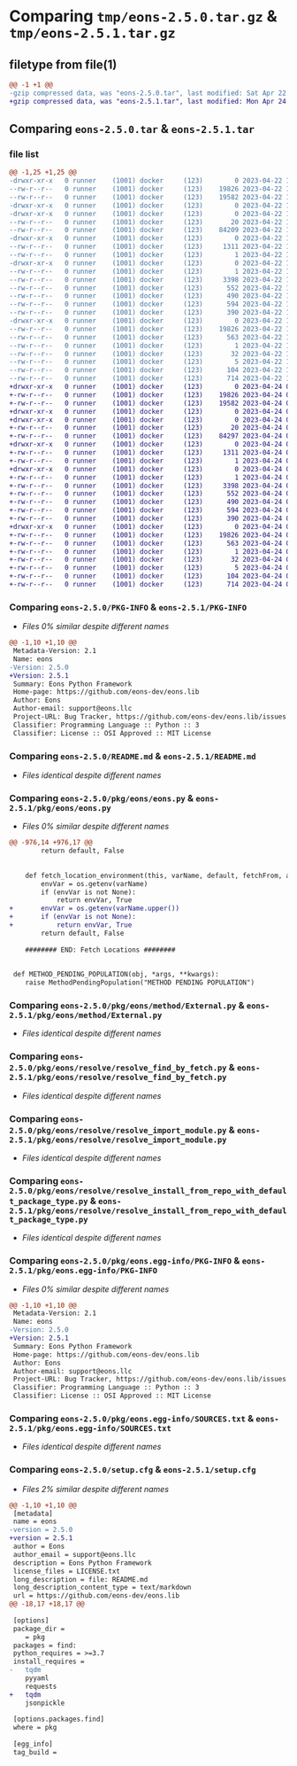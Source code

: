 # Comparing `tmp/eons-2.5.0.tar.gz` & `tmp/eons-2.5.1.tar.gz`

## filetype from file(1)

```diff
@@ -1 +1 @@
-gzip compressed data, was "eons-2.5.0.tar", last modified: Sat Apr 22 19:53:17 2023, max compression
+gzip compressed data, was "eons-2.5.1.tar", last modified: Mon Apr 24 01:09:37 2023, max compression
```

## Comparing `eons-2.5.0.tar` & `eons-2.5.1.tar`

### file list

```diff
@@ -1,25 +1,25 @@
-drwxr-xr-x   0 runner    (1001) docker     (123)        0 2023-04-22 19:53:17.001582 eons-2.5.0/
--rw-r--r--   0 runner    (1001) docker     (123)    19826 2023-04-22 19:53:17.001582 eons-2.5.0/PKG-INFO
--rw-r--r--   0 runner    (1001) docker     (123)    19582 2023-04-22 19:53:00.000000 eons-2.5.0/README.md
-drwxr-xr-x   0 runner    (1001) docker     (123)        0 2023-04-22 19:53:16.997582 eons-2.5.0/pkg/
-drwxr-xr-x   0 runner    (1001) docker     (123)        0 2023-04-22 19:53:16.997582 eons-2.5.0/pkg/eons/
--rw-r--r--   0 runner    (1001) docker     (123)       20 2023-04-22 19:53:08.000000 eons-2.5.0/pkg/eons/__init__.py
--rw-r--r--   0 runner    (1001) docker     (123)    84209 2023-04-22 19:53:08.000000 eons-2.5.0/pkg/eons/eons.py
-drwxr-xr-x   0 runner    (1001) docker     (123)        0 2023-04-22 19:53:16.997582 eons-2.5.0/pkg/eons/method/
--rw-r--r--   0 runner    (1001) docker     (123)     1311 2023-04-22 19:52:53.000000 eons-2.5.0/pkg/eons/method/External.py
--rw-r--r--   0 runner    (1001) docker     (123)        1 2023-04-22 19:53:08.000000 eons-2.5.0/pkg/eons/method/__init__.py
-drwxr-xr-x   0 runner    (1001) docker     (123)        0 2023-04-22 19:53:17.001582 eons-2.5.0/pkg/eons/resolve/
--rw-r--r--   0 runner    (1001) docker     (123)        1 2023-04-22 19:53:08.000000 eons-2.5.0/pkg/eons/resolve/__init__.py
--rw-r--r--   0 runner    (1001) docker     (123)     3398 2023-04-22 19:52:53.000000 eons-2.5.0/pkg/eons/resolve/resolve_find_by_fetch.py
--rw-r--r--   0 runner    (1001) docker     (123)      552 2023-04-22 19:52:53.000000 eons-2.5.0/pkg/eons/resolve/resolve_import_module.py
--rw-r--r--   0 runner    (1001) docker     (123)      490 2023-04-22 19:52:53.000000 eons-2.5.0/pkg/eons/resolve/resolve_install_from_repo.py
--rw-r--r--   0 runner    (1001) docker     (123)      594 2023-04-22 19:52:53.000000 eons-2.5.0/pkg/eons/resolve/resolve_install_from_repo_with_default_package_type.py
--rw-r--r--   0 runner    (1001) docker     (123)      390 2023-04-22 19:52:53.000000 eons-2.5.0/pkg/eons/resolve/resolve_install_with_pip.py
-drwxr-xr-x   0 runner    (1001) docker     (123)        0 2023-04-22 19:53:16.997582 eons-2.5.0/pkg/eons.egg-info/
--rw-r--r--   0 runner    (1001) docker     (123)    19826 2023-04-22 19:53:16.000000 eons-2.5.0/pkg/eons.egg-info/PKG-INFO
--rw-r--r--   0 runner    (1001) docker     (123)      563 2023-04-22 19:53:16.000000 eons-2.5.0/pkg/eons.egg-info/SOURCES.txt
--rw-r--r--   0 runner    (1001) docker     (123)        1 2023-04-22 19:53:16.000000 eons-2.5.0/pkg/eons.egg-info/dependency_links.txt
--rw-r--r--   0 runner    (1001) docker     (123)       32 2023-04-22 19:53:16.000000 eons-2.5.0/pkg/eons.egg-info/requires.txt
--rw-r--r--   0 runner    (1001) docker     (123)        5 2023-04-22 19:53:16.000000 eons-2.5.0/pkg/eons.egg-info/top_level.txt
--rw-r--r--   0 runner    (1001) docker     (123)      104 2023-04-22 19:53:08.000000 eons-2.5.0/pyproject.toml
--rw-r--r--   0 runner    (1001) docker     (123)      714 2023-04-22 19:53:17.001582 eons-2.5.0/setup.cfg
+drwxr-xr-x   0 runner    (1001) docker     (123)        0 2023-04-24 01:09:37.789247 eons-2.5.1/
+-rw-r--r--   0 runner    (1001) docker     (123)    19826 2023-04-24 01:09:37.789247 eons-2.5.1/PKG-INFO
+-rw-r--r--   0 runner    (1001) docker     (123)    19582 2023-04-24 01:09:22.000000 eons-2.5.1/README.md
+drwxr-xr-x   0 runner    (1001) docker     (123)        0 2023-04-24 01:09:37.785247 eons-2.5.1/pkg/
+drwxr-xr-x   0 runner    (1001) docker     (123)        0 2023-04-24 01:09:37.785247 eons-2.5.1/pkg/eons/
+-rw-r--r--   0 runner    (1001) docker     (123)       20 2023-04-24 01:09:29.000000 eons-2.5.1/pkg/eons/__init__.py
+-rw-r--r--   0 runner    (1001) docker     (123)    84297 2023-04-24 01:09:29.000000 eons-2.5.1/pkg/eons/eons.py
+drwxr-xr-x   0 runner    (1001) docker     (123)        0 2023-04-24 01:09:37.789247 eons-2.5.1/pkg/eons/method/
+-rw-r--r--   0 runner    (1001) docker     (123)     1311 2023-04-24 01:09:17.000000 eons-2.5.1/pkg/eons/method/External.py
+-rw-r--r--   0 runner    (1001) docker     (123)        1 2023-04-24 01:09:29.000000 eons-2.5.1/pkg/eons/method/__init__.py
+drwxr-xr-x   0 runner    (1001) docker     (123)        0 2023-04-24 01:09:37.789247 eons-2.5.1/pkg/eons/resolve/
+-rw-r--r--   0 runner    (1001) docker     (123)        1 2023-04-24 01:09:29.000000 eons-2.5.1/pkg/eons/resolve/__init__.py
+-rw-r--r--   0 runner    (1001) docker     (123)     3398 2023-04-24 01:09:17.000000 eons-2.5.1/pkg/eons/resolve/resolve_find_by_fetch.py
+-rw-r--r--   0 runner    (1001) docker     (123)      552 2023-04-24 01:09:17.000000 eons-2.5.1/pkg/eons/resolve/resolve_import_module.py
+-rw-r--r--   0 runner    (1001) docker     (123)      490 2023-04-24 01:09:17.000000 eons-2.5.1/pkg/eons/resolve/resolve_install_from_repo.py
+-rw-r--r--   0 runner    (1001) docker     (123)      594 2023-04-24 01:09:17.000000 eons-2.5.1/pkg/eons/resolve/resolve_install_from_repo_with_default_package_type.py
+-rw-r--r--   0 runner    (1001) docker     (123)      390 2023-04-24 01:09:17.000000 eons-2.5.1/pkg/eons/resolve/resolve_install_with_pip.py
+drwxr-xr-x   0 runner    (1001) docker     (123)        0 2023-04-24 01:09:37.789247 eons-2.5.1/pkg/eons.egg-info/
+-rw-r--r--   0 runner    (1001) docker     (123)    19826 2023-04-24 01:09:37.000000 eons-2.5.1/pkg/eons.egg-info/PKG-INFO
+-rw-r--r--   0 runner    (1001) docker     (123)      563 2023-04-24 01:09:37.000000 eons-2.5.1/pkg/eons.egg-info/SOURCES.txt
+-rw-r--r--   0 runner    (1001) docker     (123)        1 2023-04-24 01:09:37.000000 eons-2.5.1/pkg/eons.egg-info/dependency_links.txt
+-rw-r--r--   0 runner    (1001) docker     (123)       32 2023-04-24 01:09:37.000000 eons-2.5.1/pkg/eons.egg-info/requires.txt
+-rw-r--r--   0 runner    (1001) docker     (123)        5 2023-04-24 01:09:37.000000 eons-2.5.1/pkg/eons.egg-info/top_level.txt
+-rw-r--r--   0 runner    (1001) docker     (123)      104 2023-04-24 01:09:29.000000 eons-2.5.1/pyproject.toml
+-rw-r--r--   0 runner    (1001) docker     (123)      714 2023-04-24 01:09:37.789247 eons-2.5.1/setup.cfg
```

### Comparing `eons-2.5.0/PKG-INFO` & `eons-2.5.1/PKG-INFO`

 * *Files 0% similar despite different names*

```diff
@@ -1,10 +1,10 @@
 Metadata-Version: 2.1
 Name: eons
-Version: 2.5.0
+Version: 2.5.1
 Summary: Eons Python Framework
 Home-page: https://github.com/eons-dev/eons.lib
 Author: Eons
 Author-email: support@eons.llc
 Project-URL: Bug Tracker, https://github.com/eons-dev/eons.lib/issues
 Classifier: Programming Language :: Python :: 3
 Classifier: License :: OSI Approved :: MIT License
```

### Comparing `eons-2.5.0/README.md` & `eons-2.5.1/README.md`

 * *Files identical despite different names*

### Comparing `eons-2.5.0/pkg/eons/eons.py` & `eons-2.5.1/pkg/eons/eons.py`

 * *Files 0% similar despite different names*

```diff
@@ -976,14 +976,17 @@
 		return default, False
 
 
 	def fetch_location_environment(this, varName, default, fetchFrom, attempted):
 		envVar = os.getenv(varName)
 		if (envVar is not None):
 			return envVar, True
+		envVar = os.getenv(varName.upper())
+		if (envVar is not None):
+			return envVar, True
 		return default, False
 
 	######## END: Fetch Locations ########
 
 
 def METHOD_PENDING_POPULATION(obj, *args, **kwargs):
 	raise MethodPendingPopulation("METHOD PENDING POPULATION")
```

### Comparing `eons-2.5.0/pkg/eons/method/External.py` & `eons-2.5.1/pkg/eons/method/External.py`

 * *Files identical despite different names*

### Comparing `eons-2.5.0/pkg/eons/resolve/resolve_find_by_fetch.py` & `eons-2.5.1/pkg/eons/resolve/resolve_find_by_fetch.py`

 * *Files identical despite different names*

### Comparing `eons-2.5.0/pkg/eons/resolve/resolve_import_module.py` & `eons-2.5.1/pkg/eons/resolve/resolve_import_module.py`

 * *Files identical despite different names*

### Comparing `eons-2.5.0/pkg/eons/resolve/resolve_install_from_repo_with_default_package_type.py` & `eons-2.5.1/pkg/eons/resolve/resolve_install_from_repo_with_default_package_type.py`

 * *Files identical despite different names*

### Comparing `eons-2.5.0/pkg/eons.egg-info/PKG-INFO` & `eons-2.5.1/pkg/eons.egg-info/PKG-INFO`

 * *Files 0% similar despite different names*

```diff
@@ -1,10 +1,10 @@
 Metadata-Version: 2.1
 Name: eons
-Version: 2.5.0
+Version: 2.5.1
 Summary: Eons Python Framework
 Home-page: https://github.com/eons-dev/eons.lib
 Author: Eons
 Author-email: support@eons.llc
 Project-URL: Bug Tracker, https://github.com/eons-dev/eons.lib/issues
 Classifier: Programming Language :: Python :: 3
 Classifier: License :: OSI Approved :: MIT License
```

### Comparing `eons-2.5.0/pkg/eons.egg-info/SOURCES.txt` & `eons-2.5.1/pkg/eons.egg-info/SOURCES.txt`

 * *Files identical despite different names*

### Comparing `eons-2.5.0/setup.cfg` & `eons-2.5.1/setup.cfg`

 * *Files 2% similar despite different names*

```diff
@@ -1,10 +1,10 @@
 [metadata]
 name = eons
-version = 2.5.0
+version = 2.5.1
 author = Eons
 author_email = support@eons.llc
 description = Eons Python Framework
 license_files = LICENSE.txt
 long_description = file: README.md
 long_description_content_type = text/markdown
 url = https://github.com/eons-dev/eons.lib
@@ -18,17 +18,17 @@
 
 [options]
 package_dir = 
 	= pkg
 packages = find:
 python_requires = >=3.7
 install_requires = 
-	tqdm
 	pyyaml
 	requests
+	tqdm
 	jsonpickle
 
 [options.packages.find]
 where = pkg
 
 [egg_info]
 tag_build =
```

